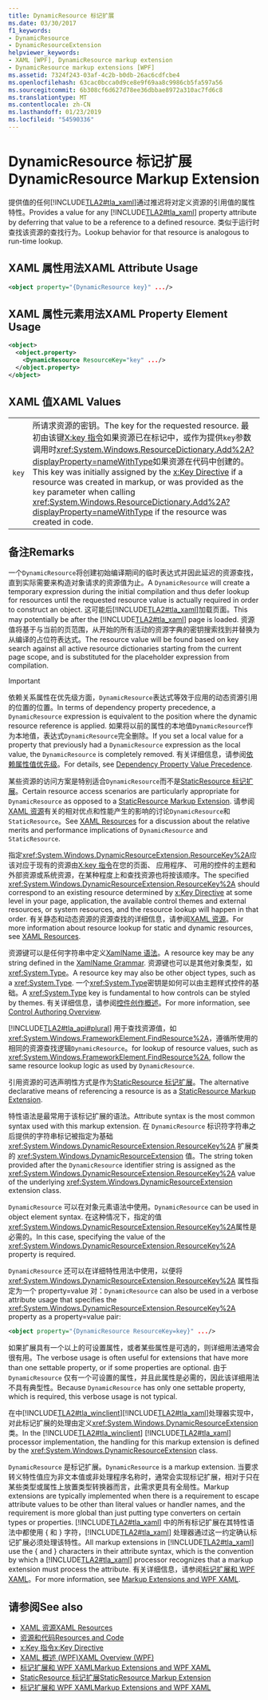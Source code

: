 ```yaml
---
title: DynamicResource 标记扩展
ms.date: 03/30/2017
f1_keywords:
- DynamicResource
- DynamicResourceExtension
helpviewer_keywords:
- XAML [WPF], DynamicResource markup extension
- DynamicResource markup extensions [WPF]
ms.assetid: 7324f243-03af-4c2b-b0db-26ac6cdfcbe4
ms.openlocfilehash: 63cac0bcca0d9ce8e9f69aa8c9986cb5fa597a56
ms.sourcegitcommit: 6b308cf6d627d78ee36dbbae8972a310ac7fd6c8
ms.translationtype: MT
ms.contentlocale: zh-CN
ms.lasthandoff: 01/23/2019
ms.locfileid: "54590336"
---
```

# <a name="dynamicresource-markup-extension"></a><span data-ttu-id="6925d-102">DynamicResource 标记扩展</span><span class="sxs-lookup"><span data-stu-id="6925d-102">DynamicResource Markup Extension</span></span>
<span data-ttu-id="6925d-103">提供值的任何[!INCLUDE[TLA2#tla_xaml](../../../../includes/tla2sharptla-xaml-md.md)]通过推迟将对定义资源的引用值的属性特性。</span><span class="sxs-lookup"><span data-stu-id="6925d-103">Provides a value for any [!INCLUDE[TLA2#tla_xaml](../../../../includes/tla2sharptla-xaml-md.md)] property attribute by deferring that value to be a reference to a defined resource.</span></span> <span data-ttu-id="6925d-104">类似于运行时查找该资源的查找行为。</span><span class="sxs-lookup"><span data-stu-id="6925d-104">Lookup behavior for that resource is analogous to run-time lookup.</span></span>  
  
## <a name="xaml-attribute-usage"></a><span data-ttu-id="6925d-105">XAML 属性用法</span><span class="sxs-lookup"><span data-stu-id="6925d-105">XAML Attribute Usage</span></span>  
  
```xml  
<object property="{DynamicResource key}" .../>  
```  
  
## <a name="xaml-property-element-usage"></a><span data-ttu-id="6925d-106">XAML 属性元素用法</span><span class="sxs-lookup"><span data-stu-id="6925d-106">XAML Property Element Usage</span></span>  
  
```xml  
<object>  
  <object.property>  
    <DynamicResource ResourceKey="key" .../>  
  </object.property>  
</object>  
```  
  
## <a name="xaml-values"></a><span data-ttu-id="6925d-107">XAML 值</span><span class="sxs-lookup"><span data-stu-id="6925d-107">XAML Values</span></span>  
  
|||  
|-|-|  
|`key`|<span data-ttu-id="6925d-108">所请求资源的密钥。</span><span class="sxs-lookup"><span data-stu-id="6925d-108">The key for the requested resource.</span></span> <span data-ttu-id="6925d-109">最初由该键[X:key 指令](../../../../docs/framework/xaml-services/x-key-directive.md)如果资源已在标记中，或作为提供`key`参数调用时<xref:System.Windows.ResourceDictionary.Add%2A?displayProperty=nameWithType>如果资源在代码中创建的。</span><span class="sxs-lookup"><span data-stu-id="6925d-109">This key was initially assigned by the [x:Key Directive](../../../../docs/framework/xaml-services/x-key-directive.md) if a resource was created in markup, or was provided as the `key` parameter when calling <xref:System.Windows.ResourceDictionary.Add%2A?displayProperty=nameWithType> if the resource was created in code.</span></span>|  
  
## <a name="remarks"></a><span data-ttu-id="6925d-110">备注</span><span class="sxs-lookup"><span data-stu-id="6925d-110">Remarks</span></span>  
 <span data-ttu-id="6925d-111">一个`DynamicResource`将创建初始编译期间的临时表达式并因此延迟的资源查找，直到实际需要来构造对象请求的资源值为止。</span><span class="sxs-lookup"><span data-stu-id="6925d-111">A `DynamicResource` will create a temporary expression during the initial compilation and thus defer lookup for resources until the requested resource value is actually required in order to construct an object.</span></span> <span data-ttu-id="6925d-112">这可能后[!INCLUDE[TLA2#tla_xaml](../../../../includes/tla2sharptla-xaml-md.md)]加载页面。</span><span class="sxs-lookup"><span data-stu-id="6925d-112">This may potentially be after the [!INCLUDE[TLA2#tla_xaml](../../../../includes/tla2sharptla-xaml-md.md)] page is loaded.</span></span> <span data-ttu-id="6925d-113">资源值将基于与当前的页范围，从开始的所有活动的资源字典的密钥搜索找到并替换为从编译的占位符表达式。</span><span class="sxs-lookup"><span data-stu-id="6925d-113">The resource value will be found based on key search against all active resource dictionaries starting from the current page scope, and is substituted for the placeholder expression from compilation.</span></span>  
  
> [!IMPORTANT]
>  <span data-ttu-id="6925d-114">依赖关系属性在优先级方面，`DynamicResource`表达式等效于应用的动态资源引用的位置的位置。</span><span class="sxs-lookup"><span data-stu-id="6925d-114">In terms of dependency property precedence, a `DynamicResource` expression is equivalent to the position where the dynamic resource reference is applied.</span></span> <span data-ttu-id="6925d-115">如果将以前的属性的本地值`DynamicResource`作为本地值，表达式`DynamicResource`完全删除。</span><span class="sxs-lookup"><span data-stu-id="6925d-115">If you set a local value for a property that previously had a `DynamicResource` expression as the local value, the `DynamicResource` is completely removed.</span></span> <span data-ttu-id="6925d-116">有关详细信息，请参阅[依赖属性值优先级](../../../../docs/framework/wpf/advanced/dependency-property-value-precedence.md)。</span><span class="sxs-lookup"><span data-stu-id="6925d-116">For details, see [Dependency Property Value Precedence](../../../../docs/framework/wpf/advanced/dependency-property-value-precedence.md).</span></span>  
  
 <span data-ttu-id="6925d-117">某些资源的访问方案是特别适合`DynamicResource`而不是[StaticResource 标记扩展](../../../../docs/framework/wpf/advanced/staticresource-markup-extension.md)。</span><span class="sxs-lookup"><span data-stu-id="6925d-117">Certain resource access scenarios are particularly appropriate for `DynamicResource` as opposed to a [StaticResource Markup Extension](../../../../docs/framework/wpf/advanced/staticresource-markup-extension.md).</span></span> <span data-ttu-id="6925d-118">请参阅[XAML 资源](../../../../docs/framework/wpf/advanced/xaml-resources.md)有关的相对优点和性能产生的影响的讨论`DynamicResource`和`StaticResource`。</span><span class="sxs-lookup"><span data-stu-id="6925d-118">See [XAML Resources](../../../../docs/framework/wpf/advanced/xaml-resources.md) for a discussion about the relative merits and performance implications of `DynamicResource` and `StaticResource`.</span></span>  
  
 <span data-ttu-id="6925d-119">指定<xref:System.Windows.DynamicResourceExtension.ResourceKey%2A>应该对应于现有的资源由[X:key 指令](../../../../docs/framework/xaml-services/x-key-directive.md)在您的页面、 应用程序、 可用的控件的主题和外部资源或系统资源，在某种程度上和查找资源也将按该顺序。</span><span class="sxs-lookup"><span data-stu-id="6925d-119">The specified <xref:System.Windows.DynamicResourceExtension.ResourceKey%2A> should correspond to an existing resource determined by [x:Key Directive](../../../../docs/framework/xaml-services/x-key-directive.md) at some level in your page, application, the available control themes and external resources, or system resources, and the resource lookup will happen in that order.</span></span> <span data-ttu-id="6925d-120">有关静态和动态资源的资源查找的详细信息，请参阅[XAML 资源](../../../../docs/framework/wpf/advanced/xaml-resources.md)。</span><span class="sxs-lookup"><span data-stu-id="6925d-120">For more information about resource lookup for static and dynamic resources, see [XAML Resources](../../../../docs/framework/wpf/advanced/xaml-resources.md).</span></span>  
  
 <span data-ttu-id="6925d-121">资源键可以是任何字符串中定义[XamlName 语法](../../../../docs/framework/xaml-services/xamlname-grammar.md)。</span><span class="sxs-lookup"><span data-stu-id="6925d-121">A resource key may be any string defined in the [XamlName Grammar](../../../../docs/framework/xaml-services/xamlname-grammar.md).</span></span> <span data-ttu-id="6925d-122">资源键也可以是其他对象类型，如<xref:System.Type>。</span><span class="sxs-lookup"><span data-stu-id="6925d-122">A resource key may also be other object types, such as a <xref:System.Type>.</span></span> <span data-ttu-id="6925d-123">一个<xref:System.Type>密钥是如何可以由主题样式控件的基础。</span><span class="sxs-lookup"><span data-stu-id="6925d-123">A <xref:System.Type> key is fundamental to how controls can be styled by themes.</span></span> <span data-ttu-id="6925d-124">有关详细信息，请参阅[控件创作概述](../../../../docs/framework/wpf/controls/control-authoring-overview.md)。</span><span class="sxs-lookup"><span data-stu-id="6925d-124">For more information, see [Control Authoring Overview](../../../../docs/framework/wpf/controls/control-authoring-overview.md).</span></span>  
  
 [!INCLUDE[TLA2#tla_api#plural](../../../../includes/tla2sharptla-apisharpplural-md.md)] <span data-ttu-id="6925d-125">用于查找资源值，如<xref:System.Windows.FrameworkElement.FindResource%2A>，遵循所使用的相同的资源查找逻辑`DynamicResource`。</span><span class="sxs-lookup"><span data-stu-id="6925d-125">for lookup of resource values, such as <xref:System.Windows.FrameworkElement.FindResource%2A>, follow the same resource lookup logic as used by `DynamicResource`.</span></span>  
  
 <span data-ttu-id="6925d-126">引用资源的可选声明性方式是作为[StaticResource 标记扩展](../../../../docs/framework/wpf/advanced/staticresource-markup-extension.md)。</span><span class="sxs-lookup"><span data-stu-id="6925d-126">The alternative declarative means of referencing a resource is as a [StaticResource Markup Extension](../../../../docs/framework/wpf/advanced/staticresource-markup-extension.md).</span></span>  
  
 <span data-ttu-id="6925d-127">特性语法是最常用于该标记扩展的语法。</span><span class="sxs-lookup"><span data-stu-id="6925d-127">Attribute syntax is the most common syntax used with this markup extension.</span></span> <span data-ttu-id="6925d-128">在 `DynamicResource` 标识符字符串之后提供的字符串标记被指定为基础 <xref:System.Windows.DynamicResourceExtension.ResourceKey%2A> 扩展类的 <xref:System.Windows.DynamicResourceExtension> 值。</span><span class="sxs-lookup"><span data-stu-id="6925d-128">The string token provided after the `DynamicResource` identifier string is assigned as the <xref:System.Windows.DynamicResourceExtension.ResourceKey%2A> value of the underlying <xref:System.Windows.DynamicResourceExtension> extension class.</span></span>  
  
 <span data-ttu-id="6925d-129">`DynamicResource` 可以在对象元素语法中使用。</span><span class="sxs-lookup"><span data-stu-id="6925d-129">`DynamicResource` can be used in object element syntax.</span></span> <span data-ttu-id="6925d-130">在这种情况下，指定的值<xref:System.Windows.DynamicResourceExtension.ResourceKey%2A>属性是必需的。</span><span class="sxs-lookup"><span data-stu-id="6925d-130">In this case, specifying the value of the <xref:System.Windows.DynamicResourceExtension.ResourceKey%2A> property is required.</span></span>  
  
 <span data-ttu-id="6925d-131">`DynamicResource` 还可以在详细特性用法中使用，以便将 <xref:System.Windows.DynamicResourceExtension.ResourceKey%2A> 属性指定为一个 property=value 对：</span><span class="sxs-lookup"><span data-stu-id="6925d-131">`DynamicResource` can also be used in a verbose attribute usage that specifies the <xref:System.Windows.DynamicResourceExtension.ResourceKey%2A> property as a property=value pair:</span></span>  
  
```xml  
<object property="{DynamicResource ResourceKey=key}" .../>  
```  
  
 <span data-ttu-id="6925d-132">如果扩展具有一个以上的可设置属性，或者某些属性是可选的，则详细用法通常会很有用。</span><span class="sxs-lookup"><span data-stu-id="6925d-132">The verbose usage is often useful for extensions that have more than one settable property, or if some properties are optional.</span></span> <span data-ttu-id="6925d-133">由于 `DynamicResource` 仅有一个可设置的属性，并且此属性是必需的，因此该详细用法不具有典型性。</span><span class="sxs-lookup"><span data-stu-id="6925d-133">Because `DynamicResource` has only one settable property, which is required, this verbose usage is not typical.</span></span>  
  
 <span data-ttu-id="6925d-134">在中[!INCLUDE[TLA2#tla_winclient](../../../../includes/tla2sharptla-winclient-md.md)][!INCLUDE[TLA2#tla_xaml](../../../../includes/tla2sharptla-xaml-md.md)]处理器实现中，对此标记扩展的处理由定义<xref:System.Windows.DynamicResourceExtension>类。</span><span class="sxs-lookup"><span data-stu-id="6925d-134">In the [!INCLUDE[TLA2#tla_winclient](../../../../includes/tla2sharptla-winclient-md.md)] [!INCLUDE[TLA2#tla_xaml](../../../../includes/tla2sharptla-xaml-md.md)] processor implementation, the handling for this markup extension is defined by the <xref:System.Windows.DynamicResourceExtension> class.</span></span>  
  
 <span data-ttu-id="6925d-135">`DynamicResource` 是标记扩展。</span><span class="sxs-lookup"><span data-stu-id="6925d-135">`DynamicResource` is a markup extension.</span></span> <span data-ttu-id="6925d-136">当要求转义特性值应为非文本值或非处理程序名称时，通常会实现标记扩展，相对于只在某些类型或属性上放置类型转换器而言，此需求更具有全局性。</span><span class="sxs-lookup"><span data-stu-id="6925d-136">Markup extensions are typically implemented when there is a requirement to escape attribute values to be other than literal values or handler names, and the requirement is more global than just putting type converters on certain types or properties.</span></span> <span data-ttu-id="6925d-137">[!INCLUDE[TLA2#tla_xaml](../../../../includes/tla2sharptla-xaml-md.md)] 中的所有标记扩展在其特性语法中都使用 { 和 } 字符，[!INCLUDE[TLA2#tla_xaml](../../../../includes/tla2sharptla-xaml-md.md)] 处理器通过这一约定确认标记扩展必须处理该特性。</span><span class="sxs-lookup"><span data-stu-id="6925d-137">All markup extensions in [!INCLUDE[TLA2#tla_xaml](../../../../includes/tla2sharptla-xaml-md.md)] use the { and } characters in their attribute syntax, which is the convention by which a [!INCLUDE[TLA2#tla_xaml](../../../../includes/tla2sharptla-xaml-md.md)] processor recognizes that a markup extension must process the attribute.</span></span> <span data-ttu-id="6925d-138">有关详细信息，请参阅[标记扩展和 WPF XAML](../../../../docs/framework/wpf/advanced/markup-extensions-and-wpf-xaml.md)。</span><span class="sxs-lookup"><span data-stu-id="6925d-138">For more information, see [Markup Extensions and WPF XAML](../../../../docs/framework/wpf/advanced/markup-extensions-and-wpf-xaml.md).</span></span>  
  
## <a name="see-also"></a><span data-ttu-id="6925d-139">请参阅</span><span class="sxs-lookup"><span data-stu-id="6925d-139">See also</span></span>
- [<span data-ttu-id="6925d-140">XAML 资源</span><span class="sxs-lookup"><span data-stu-id="6925d-140">XAML Resources</span></span>](../../../../docs/framework/wpf/advanced/xaml-resources.md)
- [<span data-ttu-id="6925d-141">资源和代码</span><span class="sxs-lookup"><span data-stu-id="6925d-141">Resources and Code</span></span>](../../../../docs/framework/wpf/advanced/resources-and-code.md)
- [<span data-ttu-id="6925d-142">x:Key 指令</span><span class="sxs-lookup"><span data-stu-id="6925d-142">x:Key Directive</span></span>](../../../../docs/framework/xaml-services/x-key-directive.md)
- [<span data-ttu-id="6925d-143">XAML 概述 (WPF)</span><span class="sxs-lookup"><span data-stu-id="6925d-143">XAML Overview (WPF)</span></span>](../../../../docs/framework/wpf/advanced/xaml-overview-wpf.md)
- [<span data-ttu-id="6925d-144">标记扩展和 WPF XAML</span><span class="sxs-lookup"><span data-stu-id="6925d-144">Markup Extensions and WPF XAML</span></span>](../../../../docs/framework/wpf/advanced/markup-extensions-and-wpf-xaml.md)
- [<span data-ttu-id="6925d-145">StaticResource 标记扩展</span><span class="sxs-lookup"><span data-stu-id="6925d-145">StaticResource Markup Extension</span></span>](../../../../docs/framework/wpf/advanced/staticresource-markup-extension.md)
- [<span data-ttu-id="6925d-146">标记扩展和 WPF XAML</span><span class="sxs-lookup"><span data-stu-id="6925d-146">Markup Extensions and WPF XAML</span></span>](../../../../docs/framework/wpf/advanced/markup-extensions-and-wpf-xaml.md)
